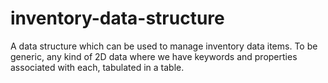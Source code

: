 # inventory-data-structure
A data structure which can be used to manage inventory data items.
To be generic, any kind of 2D data where we have keywords and properties associated with each, tabulated in a table. 
